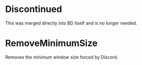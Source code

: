 # Discontinued

This was merged directly into BD itself and is no longer needed.

# RemoveMinimumSize

Removes the minimum window size forced by Discord.



